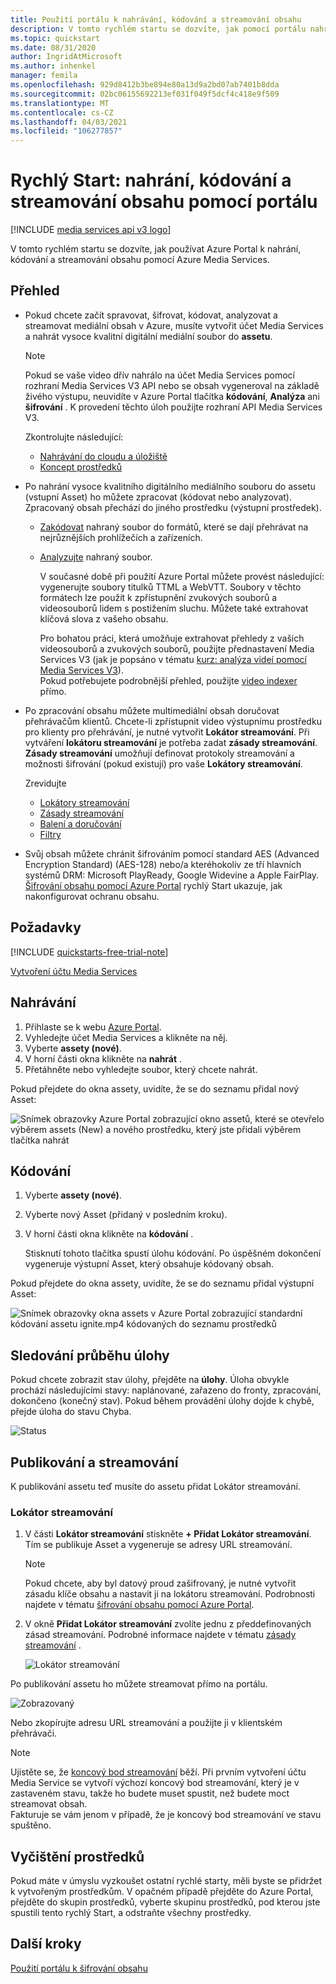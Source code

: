 ```yaml
---
title: Použití portálu k nahrávání, kódování a streamování obsahu
description: V tomto rychlém startu se dozvíte, jak pomocí portálu nahrávat, kódovat a streamovat obsah pomocí Azure Media Services.
ms.topic: quickstart
ms.date: 08/31/2020
author: IngridAtMicrosoft
ms.author: inhenkel
manager: femila
ms.openlocfilehash: 929d8412b3be894e80a13d9a2bd07ab7401b8dda
ms.sourcegitcommit: 02bc06155692213ef031f049f5dcf4c418e9f509
ms.translationtype: MT
ms.contentlocale: cs-CZ
ms.lasthandoff: 04/03/2021
ms.locfileid: "106277857"
---
```

# <a name="quickstart-upload-encode-and-stream-content-with-portal"></a>Rychlý Start: nahrání, kódování a streamování obsahu pomocí portálu

[!INCLUDE [media services api v3 logo](./includes/v3-hr.md)]

V tomto rychlém startu se dozvíte, jak používat Azure Portal k nahrání, kódování a streamování obsahu pomocí Azure Media Services.
  
## <a name="overview"></a>Přehled

* Pokud chcete začít spravovat, šifrovat, kódovat, analyzovat a streamovat mediální obsah v Azure, musíte vytvořit účet Media Services a nahrát vysoce kvalitní digitální mediální soubor do **assetu**. 
    
    > [!NOTE]
    > Pokud se vaše video dřív nahrálo na účet Media Services pomocí rozhraní Media Services V3 API nebo se obsah vygeneroval na základě živého výstupu, neuvidíte v Azure Portal tlačítka **kódování**, **Analýza** ani **šifrování** . K provedení těchto úloh použijte rozhraní API Media Services V3.

    Zkontrolujte následující: 

  * [Nahrávání do cloudu a úložiště](storage-account-concept.md)
  * [Koncept prostředků](assets-concept.md)
* Po nahrání vysoce kvalitního digitálního mediálního souboru do assetu (vstupní Asset) ho můžete zpracovat (kódovat nebo analyzovat). Zpracovaný obsah přechází do jiného prostředku (výstupní prostředek). 
    * [Zakódovat](encode-concept.md) nahraný soubor do formátů, které se dají přehrávat na nejrůznějších prohlížečích a zařízeních.
    * [Analyzujte](analyze-video-audio-files-concept.md) nahraný soubor. 

        V současné době při použití Azure Portal můžete provést následující: vygenerujte soubory titulků TTML a WebVTT. Soubory v těchto formátech lze použít k zpřístupnění zvukových souborů a videosouborů lidem s postižením sluchu. Můžete také extrahovat klíčová slova z vašeho obsahu.

        Pro bohatou práci, která umožňuje extrahovat přehledy z vašich videosouborů a zvukových souborů, použijte přednastavení Media Services V3 (jak je popsáno v tématu [kurz: analýza videí pomocí Media Services V3](analyze-videos-tutorial.md)). <br/>Pokud potřebujete podrobnější přehled, použijte [video indexer](../video-indexer/index.yml) přímo.    
* Po zpracování obsahu můžete multimediální obsah doručovat přehrávačům klientů. Chcete-li zpřístupnit video výstupnímu prostředku pro klienty pro přehrávání, je nutné vytvořit **Lokátor streamování**. Při vytváření **lokátoru streamování** je potřeba zadat **zásady streamování**. **Zásady streamování** umožňují definovat protokoly streamování a možnosti šifrování (pokud existují) pro vaše **Lokátory streamování**.
    
    Zrevidujte

    * [Lokátory streamování](stream-streaming-locators-concept.md)
    * [Zásady streamování](stream-streaming-policy-concept.md)
    * [Balení a doručování](encode-dynamic-packaging-concept.md)
    * [Filtry](filters-concept.md)
* Svůj obsah můžete chránit šifrováním pomocí standard AES (Advanced Encryption Standard) (AES-128) nebo/a kteréhokoliv ze tří hlavních systémů DRM: Microsoft PlayReady, Google Widevine a Apple FairPlay. [Šifrování obsahu pomocí Azure Portal](drm-encrypt-content-how-to.md) rychlý Start ukazuje, jak nakonfigurovat ochranu obsahu.
        
## <a name="prerequisites"></a>Požadavky

[!INCLUDE [quickstarts-free-trial-note](../../../includes/quickstarts-free-trial-note.md)]

[Vytvoření účtu Media Services](account-create-how-to.md)

## <a name="upload"></a>Nahrávání

1. Přihlaste se k webu [Azure Portal](https://portal.azure.com/).
1. Vyhledejte účet Media Services a klikněte na něj.
1. Vyberte **assety (nové)**.
1. V horní části okna klikněte na **nahrát** . 
1. Přetáhněte nebo vyhledejte soubor, který chcete nahrát.

Pokud přejdete do okna assety, uvidíte, že se do seznamu přidal nový Asset:

![Snímek obrazovky Azure Portal zobrazující okno assetů, které se otevřelo výběrem assets (New) a nového prostředku, který jste přidali výběrem tlačítka nahrát](./media/asset-create-asset-upload-portal-quickstart/upload.png)

## <a name="encode"></a>Kódování

1. Vyberte **assety (nové)**.
1. Vyberte nový Asset (přidaný v posledním kroku).
1. V horní části okna klikněte na **kódování** .

    Stisknutí tohoto tlačítka spustí úlohu kódování. Po úspěšném dokončení vygeneruje výstupní Asset, který obsahuje kódovaný obsah.

Pokud přejdete do okna assety, uvidíte, že se do seznamu přidal výstupní Asset:

![Snímek obrazovky okna assets v Azure Portal zobrazující standardní kódování assetu ignite.mp4 kódovaných do seznamu prostředků](./media/asset-create-asset-upload-portal-quickstart/encode.png)

## <a name="monitor-the-job-progress"></a>Sledování průběhu úlohy

Pokud chcete zobrazit stav úlohy, přejděte na **úlohy**. Úloha obvykle prochází následujícími stavy: naplánované, zařazeno do fronty, zpracování, dokončeno (konečný stav). Pokud během provádění úlohy dojde k chybě, přejde úloha do stavu Chyba.

![Status](./media/asset-create-asset-upload-portal-quickstart/job-status.png)

## <a name="publish-and-stream"></a>Publikování a streamování

K publikování assetu teď musíte do assetu přidat Lokátor streamování.

### <a name="streaming-locator"></a>Lokátor streamování 

1. V části **Lokátor streamování** stiskněte **+ Přidat Lokátor streamování**.
    Tím se publikuje Asset a vygeneruje se adresy URL streamování.

    > [!NOTE]
    > Pokud chcete, aby byl datový proud zašifrovaný, je nutné vytvořit zásadu klíče obsahu a nastavit ji na lokátoru streamování. Podrobnosti najdete v tématu [šifrování obsahu pomocí Azure Portal](drm-encrypt-content-how-to.md).
1. V okně **Přidat Lokátor streamování** zvolíte jednu z předdefinovaných zásad streamování. Podrobné informace najdete v tématu [zásady streamování](stream-streaming-policy-concept.md) .

    ![Lokátor streamování](./media/asset-create-asset-upload-portal-quickstart/streaming-locator.png)

Po publikování assetu ho můžete streamovat přímo na portálu. 

![Zobrazovaný](./media/asset-create-asset-upload-portal-quickstart/publish.png)

Nebo zkopírujte adresu URL streamování a použijte ji v klientském přehrávači.

> [!NOTE]
> Ujistěte se, že [koncový bod streamování](stream-streaming-endpoint-concept.md) běží. Při prvním vytvoření účtu Media Service se vytvoří výchozí koncový bod streamování, který je v zastaveném stavu, takže ho budete muset spustit, než budete moct streamovat obsah.<br/>Fakturuje se vám jenom v případě, že je koncový bod streamování ve stavu spuštěno.

## <a name="cleanup-resources"></a>Vyčištění prostředků

Pokud máte v úmyslu vyzkoušet ostatní rychlé starty, měli byste se přidržet k vytvořeným prostředkům. V opačném případě přejděte do Azure Portal, přejděte do skupin prostředků, vyberte skupinu prostředků, pod kterou jste spustili tento rychlý Start, a odstraňte všechny prostředky.

## <a name="next-steps"></a>Další kroky

[Použití portálu k šifrování obsahu](drm-encrypt-content-how-to.md)
